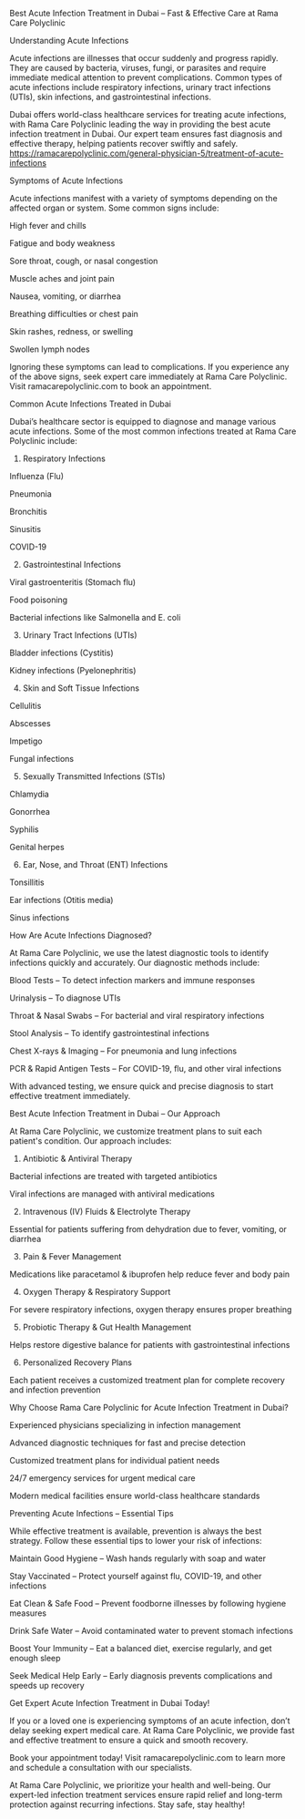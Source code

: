 Best Acute Infection Treatment in Dubai – Fast & Effective Care at Rama Care Polyclinic

Understanding Acute Infections

Acute infections are illnesses that occur suddenly and progress rapidly. They are caused by bacteria, viruses, fungi, or parasites and require immediate medical attention to prevent complications. Common types of acute infections include respiratory infections, urinary tract infections (UTIs), skin infections, and gastrointestinal infections.

Dubai offers world-class healthcare services for treating acute infections, with Rama Care Polyclinic leading the way in providing the best acute infection treatment in Dubai. Our expert team ensures fast diagnosis and effective therapy, helping patients recover swiftly and safely.
https://ramacarepolyclinic.com/general-physician-5/treatment-of-acute-infections

Symptoms of Acute Infections

Acute infections manifest with a variety of symptoms depending on the affected organ or system. Some common signs include:

High fever and chills

Fatigue and body weakness

Sore throat, cough, or nasal congestion

Muscle aches and joint pain

Nausea, vomiting, or diarrhea

Breathing difficulties or chest pain

Skin rashes, redness, or swelling

Swollen lymph nodes

Ignoring these symptoms can lead to complications. If you experience any of the above signs, seek expert care immediately at Rama Care Polyclinic. Visit ramacarepolyclinic.com to book an appointment.

Common Acute Infections Treated in Dubai

Dubai’s healthcare sector is equipped to diagnose and manage various acute infections. Some of the most common infections treated at Rama Care Polyclinic include:

1. Respiratory Infections

Influenza (Flu)

Pneumonia

Bronchitis

Sinusitis

COVID-19

2. Gastrointestinal Infections

Viral gastroenteritis (Stomach flu)

Food poisoning

Bacterial infections like Salmonella and E. coli

3. Urinary Tract Infections (UTIs)

Bladder infections (Cystitis)

Kidney infections (Pyelonephritis)

4. Skin and Soft Tissue Infections

Cellulitis

Abscesses

Impetigo

Fungal infections

5. Sexually Transmitted Infections (STIs)

Chlamydia

Gonorrhea

Syphilis

Genital herpes

6. Ear, Nose, and Throat (ENT) Infections

Tonsillitis

Ear infections (Otitis media)

Sinus infections

How Are Acute Infections Diagnosed?

At Rama Care Polyclinic, we use the latest diagnostic tools to identify infections quickly and accurately. Our diagnostic methods include:

Blood Tests – To detect infection markers and immune responses

Urinalysis – To diagnose UTIs

Throat & Nasal Swabs – For bacterial and viral respiratory infections

Stool Analysis – To identify gastrointestinal infections

Chest X-rays & Imaging – For pneumonia and lung infections

PCR & Rapid Antigen Tests – For COVID-19, flu, and other viral infections

With advanced testing, we ensure quick and precise diagnosis to start effective treatment immediately.

Best Acute Infection Treatment in Dubai – Our Approach

At Rama Care Polyclinic, we customize treatment plans to suit each patient's condition. Our approach includes:

1. Antibiotic & Antiviral Therapy

Bacterial infections are treated with targeted antibiotics

Viral infections are managed with antiviral medications

2. Intravenous (IV) Fluids & Electrolyte Therapy

Essential for patients suffering from dehydration due to fever, vomiting, or diarrhea

3. Pain & Fever Management

Medications like paracetamol & ibuprofen help reduce fever and body pain

4. Oxygen Therapy & Respiratory Support

For severe respiratory infections, oxygen therapy ensures proper breathing

5. Probiotic Therapy & Gut Health Management

Helps restore digestive balance for patients with gastrointestinal infections

6. Personalized Recovery Plans

Each patient receives a customized treatment plan for complete recovery and infection prevention

Why Choose Rama Care Polyclinic for Acute Infection Treatment in Dubai?

Experienced physicians specializing in infection management

Advanced diagnostic techniques for fast and precise detection

Customized treatment plans for individual patient needs

24/7 emergency services for urgent medical care

Modern medical facilities ensure world-class healthcare standards

Preventing Acute Infections – Essential Tips

While effective treatment is available, prevention is always the best strategy. Follow these essential tips to lower your risk of infections:

Maintain Good Hygiene – Wash hands regularly with soap and water

Stay Vaccinated – Protect yourself against flu, COVID-19, and other infections

Eat Clean & Safe Food – Prevent foodborne illnesses by following hygiene measures

Drink Safe Water – Avoid contaminated water to prevent stomach infections

Boost Your Immunity – Eat a balanced diet, exercise regularly, and get enough sleep

Seek Medical Help Early – Early diagnosis prevents complications and speeds up recovery

Get Expert Acute Infection Treatment in Dubai Today!

If you or a loved one is experiencing symptoms of an acute infection, don’t delay seeking expert medical care. At Rama Care Polyclinic, we provide fast and effective treatment to ensure a quick and smooth recovery.

Book your appointment today! Visit ramacarepolyclinic.com to learn more and schedule a consultation with our specialists.

At Rama Care Polyclinic, we prioritize your health and well-being. Our expert-led infection treatment services ensure rapid relief and long-term protection against recurring infections. Stay safe, stay healthy!
